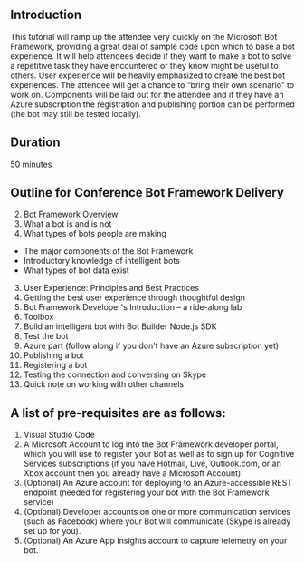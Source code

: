 ## Introduction

This tutorial will ramp up the attendee very quickly on the Microsoft Bot Framework, providing a great deal of sample code upon which to base a bot experience.  It will help attendees decide if they want to make a bot to solve a repetitive task they have encountered or they know might be useful to others.  User experience will be heavily emphasized to create the best bot experiences.  The attendee will get a chance to “bring their own scenario” to work on.  Components will be laid out for the attendee and if they have an Azure subscription the registration and publishing portion can be performed (the bot may still be tested locally).

## Duration

50 minutes

## Outline for Conference Bot Framework Delivery

2. Bot Framework Overview
  1. What a bot is and is not
  1.	What types of bots people are making
  *	The major components of the Bot Framework
  *	Introductory knowledge of intelligent bots
  *	What types of bot data exist
3. User Experience:  Principles and Best Practices
  1. Getting the best user experience through thoughtful design
4. Bot Framework Developer's Introduction – a ride-along lab
  1. Toolbox
  2. Build an intelligent bot with Bot Builder Node.js SDK
  3. Test the bot
5. Azure part (follow along if you don't have an Azure subscription yet)
  4. Publishing a bot
  5. Registering a bot
  6. Testing the connection and conversing on Skype
  7. Quick note on working with other channels


## A list of pre-requisites are as follows:

1. Visual Studio Code
2. A Microsoft Account to log into the Bot Framework developer portal, which you will use to register your Bot as well as to sign up for Cognitive Services subscriptions (if you have Hotmail, Live, Outlook.com, or an Xbox account then you already have a Microsoft Account).
6. (Optional) An Azure account for deploying to an Azure-accessible REST endpoint (needed for registering your bot with the Bot Framework service)
7. (Optional) Developer accounts on one or more communication services (such as Facebook) where your Bot will communicate (Skype is already set up for you).
8. (Optional) An Azure App Insights account to capture telemetry on your bot.